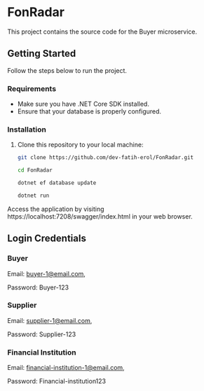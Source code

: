 # FonRadar

This project contains the source code for the Buyer microservice.

## Getting Started

Follow the steps below to run the project.

### Requirements

- Make sure you have .NET Core SDK installed.
- Ensure that your database is properly configured.

### Installation

1. Clone this repository to your local machine:

   ```sh
   git clone https://github.com/dev-fatih-erol/FonRadar.git

   cd FonRadar

   dotnet ef database update

   dotnet run

Access the application by visiting https://localhost:7208/swagger/index.html in your web browser.


## Login Credentials

### Buyer
Email: buyer-1@email.com,

Password: Buyer-123

### Supplier
Email: supplier-1@email.com,

Password: Supplier-123

### Financial Institution
Email: financial-institution-1@email.com,

Password: Financial-institution123





